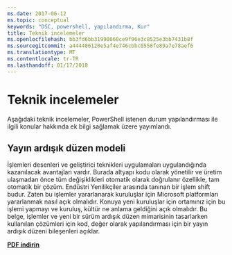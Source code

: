 ```yaml
---
ms.date: 2017-06-12
ms.topic: conceptual
keywords: "DSC, powershell, yapılandırma, Kur"
title: Teknik incelemeler
ms.openlocfilehash: bb3fd6bb31990060ce9f96e3c8525e3bb7431b8f
ms.sourcegitcommit: a444406120e5af4e746cbbc0558fe89a7e78aef6
ms.translationtype: MT
ms.contentlocale: tr-TR
ms.lasthandoff: 01/17/2018
---
```

# <a name="whitepapers"></a>Teknik incelemeler

Aşağıdaki teknik incelemeler, PowerShell istenen durum yapılandırması ile ilgili konular hakkında ek bilgi sağlamak üzere yayımlandı.

## <a name="the-release-pipeline-model"></a>Yayın ardışık düzen modeli
İşlemleri desenleri ve geliştirici teknikleri uygulamaları uygulandığında kazanılacak avantajları vardır. Burada altyapı kodu olarak yönetilir ve üretim ulaşmadan önce tüm değişiklikleri otomatik olarak doğrulanır özellikle, tam otomatik bir çözüm. Endüstri Yenilikçiler arasında tanınan bir işlem shift budur. Zaten bu işlemler yararlanarak kuruluşlar için Microsoft platformları yararlanmak nasıl açık olmalıdır. Konuya yeni kuruluşlar için ortamınız için bu işlemi yapmayı ve kuruluş, kültür ne anlama geldiğini açık olmalıdır. Bu belge, işlemler ve yeni bir sürüm ardışık düzen mimarisinin tasarlarken kullanılan çözümleri için kod, değer olarak yapılandırması için bir yayın ardışık düzeni bileşenleri açıklar. 

**[PDF indirin](http://aka.ms/thereleasepipelinemodelpdf)**

